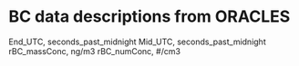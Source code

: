 # BC data descriptions from ORACLES
End_UTC, seconds_past_midnight
Mid_UTC, seconds_past_midnight
rBC_massConc, ng/m3
rBC_numConc, #/cm3